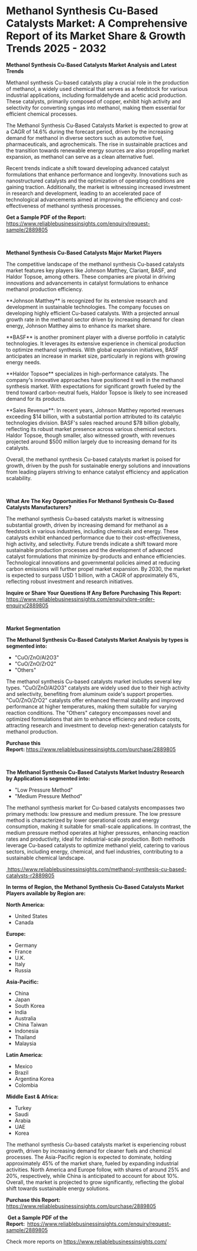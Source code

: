 <p><h1>Methanol Synthesis Cu-Based Catalysts Market: A Comprehensive Report of its Market Share & Growth Trends 2025 - 2032</h1></p><p><strong>Methanol Synthesis Cu-Based Catalysts Market Analysis and Latest Trends</strong></p>
<p><p>Methanol synthesis Cu-based catalysts play a crucial role in the production of methanol, a widely used chemical that serves as a feedstock for various industrial applications, including formaldehyde and acetic acid production. These catalysts, primarily composed of copper, exhibit high activity and selectivity for converting syngas into methanol, making them essential for efficient chemical processes.</p><p>The Methanol Synthesis Cu-Based Catalysts Market is expected to grow at a CAGR of 14.6% during the forecast period, driven by the increasing demand for methanol in diverse sectors such as automotive fuel, pharmaceuticals, and agrochemicals. The rise in sustainable practices and the transition towards renewable energy sources are also propelling market expansion, as methanol can serve as a clean alternative fuel.</p><p>Recent trends indicate a shift toward developing advanced catalyst formulations that enhance performance and longevity. Innovations such as nanostructured catalysts and the optimization of operating conditions are gaining traction. Additionally, the market is witnessing increased investment in research and development, leading to an accelerated pace of technological advancements aimed at improving the efficiency and cost-effectiveness of methanol synthesis processes.</p></p>
<p><strong>Get a Sample PDF of the Report:&nbsp;</strong> <a href="https://www.reliablebusinessinsights.com/enquiry/request-sample/2889805?utm_campaign=2289&utm_medium=2&utm_source=Github&utm_content=ia&utm_term=14032025&utm_id=methanol-synthesis-cu-based-catalysts">https://www.reliablebusinessinsights.com/enquiry/request-sample/2889805</a></p>
<p>&nbsp;</p>
<p><strong>Methanol Synthesis Cu-Based Catalysts Major Market Players</strong></p>
<p><p>The competitive landscape of the methanol synthesis Cu-based catalysts market features key players like Johnson Matthey, Clariant, BASF, and Haldor Topsoe, among others. These companies are pivotal in driving innovations and advancements in catalyst formulations to enhance methanol production efficiency.</p><p>**Johnson Matthey** is recognized for its extensive research and development in sustainable technologies. The company focuses on developing highly efficient Cu-based catalysts. With a projected annual growth rate in the methanol sector driven by increasing demand for clean energy, Johnson Matthey aims to enhance its market share.</p><p>**BASF** is another prominent player with a diverse portfolio in catalytic technologies. It leverages its extensive experience in chemical production to optimize methanol synthesis. With global expansion initiatives, BASF anticipates an increase in market size, particularly in regions with growing energy needs.</p><p>**Haldor Topsoe** specializes in high-performance catalysts. The company's innovative approaches have positioned it well in the methanol synthesis market. With expectations for significant growth fueled by the trend toward carbon-neutral fuels, Haldor Topsoe is likely to see increased demand for its products.</p><p>**Sales Revenue**: In recent years, Johnson Matthey reported revenues exceeding $14 billion, with a substantial portion attributed to its catalytic technologies division. BASF's sales reached around $78 billion globally, reflecting its robust market presence across various chemical sectors. Haldor Topsoe, though smaller, also witnessed growth, with revenues projected around $500 million largely due to increasing demand for its catalysts.</p><p>Overall, the methanol synthesis Cu-based catalysts market is poised for growth, driven by the push for sustainable energy solutions and innovations from leading players striving to enhance catalyst efficiency and application scalability.</p></p>
<p>&nbsp;</p>
<p><strong>What Are The Key Opportunities For Methanol Synthesis Cu-Based Catalysts Manufacturers?</strong></p>
<p><p>The methanol synthesis Cu-based catalysts market is witnessing substantial growth, driven by increasing demand for methanol as a feedstock in various industries, including chemicals and energy. These catalysts exhibit enhanced performance due to their cost-effectiveness, high activity, and selectivity. Future trends indicate a shift toward more sustainable production processes and the development of advanced catalyst formulations that minimize by-products and enhance efficiencies. Technological innovations and governmental policies aimed at reducing carbon emissions will further propel market expansion. By 2030, the market is expected to surpass USD 1 billion, with a CAGR of approximately 6%, reflecting robust investment and research initiatives.</p></p>
<p><strong>Inquire or Share Your Questions If Any Before Purchasing This Report:</strong> <a href="https://www.reliablebusinessinsights.com/enquiry/pre-order-enquiry/2889805?utm_campaign=2289&utm_medium=2&utm_source=Github&utm_content=ia&utm_term=14032025&utm_id=methanol-synthesis-cu-based-catalysts">https://www.reliablebusinessinsights.com/enquiry/pre-order-enquiry/2889805</a></p>
<p>&nbsp;</p>
<p><strong>Market Segmentation</strong></p>
<p><strong>The Methanol Synthesis Cu-Based Catalysts Market Analysis by types is segmented into:</strong></p>
<p><ul><li>"CuO/ZnO/Al2O3"</li><li>"CuO/ZnO/ZrO2"</li><li>"Others"</li></ul></p>
<p><p>The methanol synthesis Cu-based catalysts market includes several key types. "CuO/ZnO/Al2O3" catalysts are widely used due to their high activity and selectivity, benefiting from aluminum oxide's support properties. "CuO/ZnO/ZrO2" catalysts offer enhanced thermal stability and improved performance at higher temperatures, making them suitable for varying reaction conditions. The "Others" category encompasses novel and optimized formulations that aim to enhance efficiency and reduce costs, attracting research and investment to develop next-generation catalysts for methanol production.</p></p>
<p><strong>Purchase this Report:&nbsp;</strong><a href="https://www.reliablebusinessinsights.com/purchase/2889805?utm_campaign=2289&utm_medium=2&utm_source=Github&utm_content=ia&utm_term=14032025&utm_id=methanol-synthesis-cu-based-catalysts">https://www.reliablebusinessinsights.com/purchase/2889805</a></p>
<p>&nbsp;</p>
<p><strong>The Methanol Synthesis Cu-Based Catalysts Market Industry Research by Application is segmented into:</strong></p>
<p><ul><li>"Low Pressure Method"</li><li>"Medium Pressure Method"</li></ul></p>
<p><p>The methanol synthesis market for Cu-based catalysts encompasses two primary methods: low pressure and medium pressure. The low pressure method is characterized by lower operational costs and energy consumption, making it suitable for small-scale applications. In contrast, the medium pressure method operates at higher pressures, enhancing reaction rates and productivity, ideal for industrial-scale production. Both methods leverage Cu-based catalysts to optimize methanol yield, catering to various sectors, including energy, chemical, and fuel industries, contributing to a sustainable chemical landscape.</p></p>
<p><a href="https://www.reliablebusinessinsights.com/methanol-synthesis-cu-based-catalysts-r2889805?utm_campaign=2289&utm_medium=2&utm_source=Github&utm_content=ia&utm_term=14032025&utm_id=methanol-synthesis-cu-based-catalysts">&nbsp;https://www.reliablebusinessinsights.com/methanol-synthesis-cu-based-catalysts-r2889805</a></p>
<p><strong>In terms of Region, the Methanol Synthesis Cu-Based Catalysts Market Players available by Region are:</strong></p>
<p>
    <p> <strong> North America: </strong>
        <ul>
            <li>United States</li>
            <li>Canada</li>
        </ul>
        </p> 
    <p> <strong> Europe: </strong>
        <ul>
            <li>Germany</li>
            <li>France</li>
            <li>U.K.</li>
            <li>Italy</li>
            <li>Russia</li>
        </ul>
        </p> 
    <p> <strong> Asia-Pacific: </strong>
        <ul>
            <li>China</li>
            <li>Japan</li>
            <li>South Korea</li>
            <li>India</li>
            <li>Australia</li>
            <li>China Taiwan</li>
            <li>Indonesia</li>
            <li>Thailand</li>
            <li>Malaysia</li>
        </ul>
        </p> 
    <p> <strong> Latin America: </strong>
        <ul>
            <li>Mexico</li>
            <li>Brazil</li>
            <li>Argentina Korea</li>
            <li>Colombia</li>
        </ul>
        </p> 
    <p> <strong> Middle East & Africa: </strong>
        <ul>
            <li>Turkey</li>
            <li>Saudi</li>
            <li>Arabia</li>
            <li>UAE</li>
            <li>Korea</li>
        </ul>
    </p>
    </p>
<p><p>The methanol synthesis Cu-based catalysts market is experiencing robust growth, driven by increasing demand for cleaner fuels and chemical processes. The Asia-Pacific region is expected to dominate, holding approximately 45% of the market share, fueled by expanding industrial activities. North America and Europe follow, with shares of around 25% and 20%, respectively, while China is anticipated to account for about 10%. Overall, the market is projected to grow significantly, reflecting the global shift towards sustainable energy solutions.</p></p>
<p><strong>Purchase this Report: </strong><a href="https://www.reliablebusinessinsights.com/purchase/2889805?utm_campaign=2289&utm_medium=2&utm_source=Github&utm_content=ia&utm_term=14032025&utm_id=methanol-synthesis-cu-based-catalysts">https://www.reliablebusinessinsights.com/purchase/2889805</a></p>
<p>&nbsp;<strong>Get a Sample PDF of the Report:&nbsp;&nbsp;</strong><a href="https://www.reliablebusinessinsights.com/enquiry/request-sample/2889805?utm_campaign=2289&utm_medium=2&utm_source=Github&utm_content=ia&utm_term=14032025&utm_id=methanol-synthesis-cu-based-catalysts">https://www.reliablebusinessinsights.com/enquiry/request-sample/2889805</a></p>
<p><strong></strong></p>
<p>Check more reports on <a href="https://www.reliablebusinessinsights.com/?utm_campaign=2289&utm_medium=2&utm_source=Github&utm_content=ia&utm_term=14032025&utm_id=methanol-synthesis-cu-based-catalysts">https://www.reliablebusinessinsights.com/</a></p>